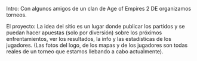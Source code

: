 Intro: Con algunos amigos de un clan de Age of Empires 2 DE organizamos torneos. 

El proyecto: La idea del sitio es un lugar donde publicar los partidos y se puedan hacer apuestas (solo por diversión) sobre los próximos enfrentamientos, ver los resultados, la info y las estadísticas de los jugadores.
(Las fotos del logo, de los mapas y de los jugadores son todas reales de un torneo que estamos llebando a cabo actualmente).